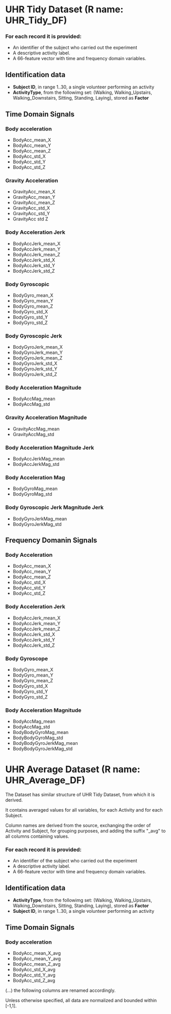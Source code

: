 # UHR Tidy  Dataset  (R name: UHR_Tidy_DF)


### For each record it is provided:

- An identifier of the subject who carried out the experiment
- A descriptive activity label.
- A 66-feature vector with time and frequency domain variables.

## Identification data
* **Subject ID**, in range 1..30, a single volunteer performing an activity
* **ActivityType**, from the followimg set: (Walking, Walking_Upstairs, Walking_Downstairs, Sitting, Standing, Laying), stored as **Factor**
## Time Domain Signals
### Body acceleration
* BodyAcc_mean_X
* BodyAcc_mean_Y
* BodyAcc_mean_Z
* BodyAcc_std_X
* BodyAcc_std_Y
* BodyAcc_std_Z
### Gravity Acceleration
* GravityAcc_mean_X
* GravityAcc_mean_Y
* GravityAcc_mean_Z
* GravityAcc_std_X
* GravityAcc_std_Y
* GravityAcc std Z
### Body Acceleration Jerk
* BodyAccJerk_mean_X
* BodyAccJerk_mean_Y
* BodyAccJerk_mean_Z
* BodyAccJerk_std_X
* BodyAccJerk_std_Y
* BodyAccJerk_std_Z
### Body Gyroscopic
* BodyGyro_mean_X
* BodyGyro_mean_Y
* BodyGyro_mean_Z
* BodyGyro_std_X
* BodyGyro_std_Y
* BodyGyro_std_Z
### Body Gyroscopic Jerk
* BodyGyroJerk_mean_X
* BodyGyroJerk_mean_Y
* BodyGyroJerk_mean_Z
* BodyGyroJerk_std_X
* BodyGyroJerk_std_Y
* BodyGyroJerk_std_Z
### Body Acceleration Magnitude
* BodyAccMag_mean
* BodyAccMag_std
### Gravity Acceleration Magnitude
* GravityAccMag_mean
* GravityAccMag_std
### Body Acceleration Magnitude Jerk
* BodyAccJerkMag_mean
* BodyAccJerkMag_std
### Body Acceleration Mag
* BodyGyroMag_mean
* BodyGyroMag_std
### Body Gyroscopic Jerk Magnitude Jerk
* BodyGyroJerkMag_mean
* BodyGyroJerkMag_std
## Frequency Domanin Signals
### Body Acceleration
* BodyAcc_mean_X
* BodyAcc_mean_Y
* BodyAcc_mean_Z
* BodyAcc_std_X
* BodyAcc_std_Y
* BodyAcc_std_Z
### Body Acceleration Jerk
* BodyAccJerk_mean_X
* BodyAccJerk_mean_Y
* BodyAccJerk_mean_Z
* BodyAccJerk_std_X
* BodyAccJerk_std_Y
* BodyAccJerk_std_Z
### Body Gyroscope
* BodyGyro_mean_X
* BodyGyro_mean_Y
* BodyGyro_mean_Z
* BodyGyro_std_X
* BodyGyro_std_Y
* BodyGyro_std_Z
### Body Acceleration Magnitude
* BodyAccMag_mean
* BodyAccMag_std
* BodyBodyGyroMag_mean
* BodyBodyGyroMag_std
* BodyBodyGyroJerkMag_mean
* BodyBodyGyroJerkMag_std


# UHR Average Dataset (R name: UHR_Average_DF) 

The Dataset has similar structure of UHR Tidy Dataset, from which it is derived.

It contains averaged values for all variables, for each Activity and for each 
Subject.

Column names are derived from the source, exchanging the order of Activity and 
Subject, for grouping purposes, and adding the suffix "_avg" to all columns 
containing values.

### For each record it is provided:

- An identifier of the subject who carried out the experiment
- A descriptive activity label.
- A 66-feature vector with time and frequency domain variables.


## Identification data
* **ActivityType**, from the followimg set: (Walking, Walking_Upstairs, Walking_Downstairs, Sitting, Standing, Laying), stored as **Factor**
* **Subject ID**, in range 1..30, a single volunteer performing an activity
## Time Domain Signals
### Body acceleration
* BodyAcc_mean_X_avg
* BodyAcc_mean_Y_avg
* BodyAcc_mean_Z_avg
* BodyAcc_std_X_avg
* BodyAcc_std_Y_avg
* BodyAcc_std_Z_avg

(...) the following columns are renamed accordingly.

Unless otherwise specified, all data are normalized and bounded within [-1,1].

